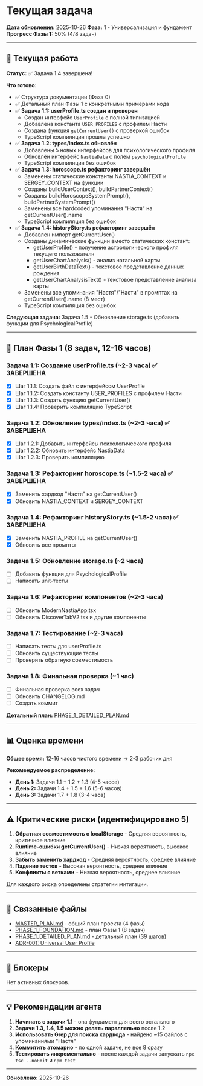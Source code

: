 # Текущая задача

**Дата обновления:** 2025-10-26
**Фаза:** 1 - Универсализация и фундамент
**Прогресс Фазы 1:** 50% (4/8 задач)

---

## 🎯 Текущая работа

**Статус:** ✅ Задача 1.4 завершена!

**Что готово:**
- ✅ Структура документации (Фаза 0)
- ✅ Детальный план Фазы 1 с конкретными примерами кода
- ✅ **Задача 1.1: userProfile.ts создан и проверен**
  - Создан интерфейс `UserProfile` с полной типизацией
  - Добавлена константа `USER_PROFILES` с профилем Насти
  - Создана функция `getCurrentUser()` с проверкой ошибок
  - TypeScript компиляция прошла успешно
- ✅ **Задача 1.2: types/index.ts обновлён**
  - Добавлены 5 новых интерфейсов для психологического профиля
  - Обновлён интерфейс `NastiaData` с полем `psychologicalProfile`
  - TypeScript компиляция без ошибок
- ✅ **Задача 1.3: horoscope.ts рефакторинг завершён**
  - Заменены статические константы NASTIA_CONTEXT и SERGEY_CONTEXT на функции
  - Созданы buildUserContext(), buildPartnerContext()
  - Созданы buildHoroscopeSystemPrompt(), buildPartnerSystemPrompt()
  - Заменены все hardcoded упоминания "Настя" на getCurrentUser().name
  - TypeScript компиляция без ошибок
- ✅ **Задача 1.4: historyStory.ts рефакторинг завершён**
  - Добавлен импорт getCurrentUser()
  - Созданы динамические функции вместо статических констант:
    - getUserProfile() - получение астрологического профиля текущего пользователя
    - getUserChartAnalysis() - анализ натальной карты
    - getUserBirthDataText() - текстовое представление данных рождения
    - getUserChartAnalysisText() - текстовое представление анализа карты
  - Заменены все упоминания "Настя"/"Насти" в промптах на getCurrentUser().name (8 мест)
  - TypeScript компиляция без ошибок

**Следующая задача:** Задача 1.5 - Обновление storage.ts (добавить функции для PsychologicalProfile)

---

## 📝 План Фазы 1 (8 задач, 12-16 часов)

### Задача 1.1: Создание userProfile.ts (~2-3 часа) ✅ ЗАВЕРШЕНА
- [x] Шаг 1.1.1: Создать файл с интерфейсом UserProfile
- [x] Шаг 1.1.2: Создать константу USER_PROFILES с профилем Насти
- [x] Шаг 1.1.3: Создать функцию getCurrentUser()
- [x] Шаг 1.1.4: Проверить компиляцию TypeScript

### Задача 1.2: Обновление types/index.ts (~2-3 часа) ✅ ЗАВЕРШЕНА
- [x] Шаг 1.2.1: Добавить интерфейсы психологического профиля
- [x] Шаг 1.2.2: Обновить интерфейс NastiaData
- [x] Шаг 1.2.3: Проверить компиляцию

### Задача 1.3: Рефакторинг horoscope.ts (~1.5-2 часа) ✅ ЗАВЕРШЕНА
- [x] Заменить хардкод "Настя" на getCurrentUser()
- [x] Обновить NASTIA_CONTEXT и SERGEY_CONTEXT

### Задача 1.4: Рефакторинг historyStory.ts (~1.5-2 часа) ✅ ЗАВЕРШЕНА
- [x] Заменить NASTIA_PROFILE на getCurrentUser()
- [x] Обновить все промпты

### Задача 1.5: Обновление storage.ts (~2 часа)
- [ ] Добавить функции для PsychologicalProfile
- [ ] Написать unit-тесты

### Задача 1.6: Рефакторинг компонентов (~2-3 часа)
- [ ] Обновить ModernNastiaApp.tsx
- [ ] Обновить DiscoverTabV2.tsx и другие компоненты

### Задача 1.7: Тестирование (~2-3 часа)
- [ ] Написать тесты для userProfile.ts
- [ ] Обновить существующие тесты
- [ ] Проверить обратную совместимость

### Задача 1.8: Финальная проверка (~1 час)
- [ ] Финальная проверка всех задач
- [ ] Обновить CHANGELOG.md
- [ ] Создать коммит

**Детальный план:** [PHASE_1_DETAILED_PLAN.md](../roadmap/PHASE_1_DETAILED_PLAN.md)

---

## 📊 Оценка времени

**Общее время:** 12-16 часов чистого времени → 2-3 рабочих дня

**Рекомендуемое распределение:**
- **День 1:** Задачи 1.1 + 1.2 + 1.3 (4-5 часов)
- **День 2:** Задачи 1.4 + 1.5 + 1.6 (5-6 часов)
- **День 3:** Задачи 1.7 + 1.8 (3-4 часа)

---

## ⚠️ Критические риски (идентифицировано 5)

1. **Обратная совместимость с localStorage** - Средняя вероятность, критичное влияние
2. **Runtime-ошибки getCurrentUser()** - Низкая вероятность, высокое влияние
3. **Забыть заменить хардкод** - Средняя вероятность, среднее влияние
4. **Падение тестов** - Высокая вероятность, среднее влияние
5. **Конфликты с ветками** - Низкая вероятность, среднее влияние

Для каждого риска определены стратегии митигации.

---

## 🔗 Связанные файлы

- [MASTER_PLAN.md](../MASTER_PLAN.md) - общий план проекта (4 фазы)
- [PHASE_1_FOUNDATION.md](../roadmap/PHASE_1_FOUNDATION.md) - план Фазы 1 (8 задач)
- [PHASE_1_DETAILED_PLAN.md](../roadmap/PHASE_1_DETAILED_PLAN.md) - детальный план (39 шагов)
- [ADR-001: Universal User Profile](../architecture/ADR-001-universal-user-profile.md)

---

## 🚧 Блокеры

Нет активных блокеров.

---

## 💡 Рекомендации агента

1. **Начинать с задачи 1.1** - она фундамент для всего остального
2. **Задачи 1.3, 1.4, 1.5 можно делать параллельно** после 1.2
3. **Использовать Grep для поиска хардкода** - найдено ~15 файлов с упоминаниями "Настя"
4. **Коммитить атомарно** - по одной задаче, не все 8 сразу
5. **Тестировать инкрементально** - после каждой задачи запускать `npx tsc --noEmit` и `npm test`

---

**Обновлено:** 2025-10-26
